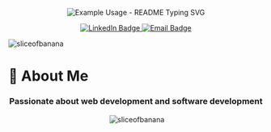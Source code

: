 <p align="center">
  <img src="https://readme-typing-svg.demolab.com/?lines=Hello,+how+are+you?;I'm+Genesis+Jr;I+do+website+for+a+living!&font=Fira%20Code&center=true&width=380&height=120&duration=4000&pause=1000" alt="Example Usage - README Typing SVG">
</p>

<div align="center">
 <a href="https://www.linkedin.com/in/genesis-esdrilon-jr-198ba31a0/">
    <img src="https://img.shields.io/badge/LinkedIn-blue?style=for-the-badge&logo=linkedin&logoColor=white" alt="LinkedIn Badge"/>
  </a>
  <a href="sliceofbanana02@gmail.com">
    <img src="https://img.shields.io/badge/Email-white?style=for-the-badge&logo=gmail&logoColor=black" alt="Email Badge"/>
  </a>
</div>
<p> <img src="https://komarev.com/ghpvc/?username=sliceofbanana&label=Profile%20views&color=0e75b6&style=flat" alt="sliceofbanana" /> </p>
<div align="center">
  
<h1 align="left">🚀 About Me</h1>
 <h3>Passionate about web development and software development</h3>
 <p>&nbsp;<img align="center" src="https://github-readme-stats.vercel.app/api?username=sliceofbanana&show_icons=true&locale=en" alt="sliceofbanana" /></p>

</div>
